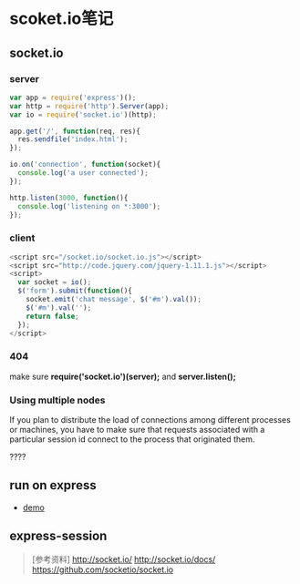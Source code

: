 # scoket.io笔记
## socket.io

### server
```javascript
var app = require('express')();
var http = require('http').Server(app);
var io = require('socket.io')(http);

app.get('/', function(req, res){
  res.sendfile('index.html');
});

io.on('connection', function(socket){
  console.log('a user connected');
});

http.listen(3000, function(){
  console.log('listening on *:3000');
});
```


### client
```javascript
<script src="/socket.io/socket.io.js"></script>
<script src="http://code.jquery.com/jquery-1.11.1.js"></script>
<script>
  var socket = io();
  $('form').submit(function(){
    socket.emit('chat message', $('#m').val());
    $('#m').val('');
    return false;
  });
</script>
```

### 404
make sure **require('socket.io')(server);** and  **server.listen();**

### Using multiple nodes
If you plan to distribute the load of connections among different processes or machines, you have to make sure that requests associated with a particular session id connect to the process that originated them.

????

## run on express
- [demo](http://www.tuicool.com/articles/fmeQVjZ)

## express-session


>[参考资料]
http://socket.io/
http://socket.io/docs/
https://github.com/socketio/socket.io
